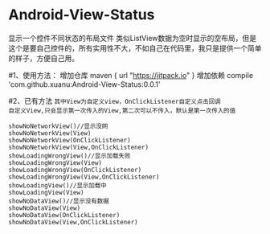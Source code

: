 # Android-View-Status
显示一个控件不同状态的布局文件
类似ListView数据为空时显示的空布局，但是这个是要自己控件的，所有实用性不大，不如自己在代码里，我只是提供一个简单的样子，方便自己用。
 
#1、使用方法：
              增加仓库 maven { url "https://jitpack.io" }
              增加依赖 compile 'com.github.xuanu:Android-View-Status:0.0.1'
 
#2、已有方法
`其中View为自定义view，OnClickListener自定义点击回调`  
`自定义View,只会显示第一次传入的View,第二次可以不传入，默认是第一次传入的值`  

```
showNoNetworkView()//显示没网
showNoNetworkView(View)
showNoNetworkView(OnClickListener)
showNoNetworkView(View,OnClickListener)
showLoadingWrongView()//显示加载失败
showLoadingWrongView(View)
showLoadingWrongView(OnClickListener)
showLoadingWrongView(View,OnClickListener)
showLoadingView()//显示加载中
showLoadingView(View)
showNoDataView()//显示没有数据
showNoDataView(View)
showNoDataView(OnClickListener)
showNoDataView(View,OnClickListener)
```
